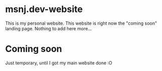 # msnj.dev-website
This is my personal website. This website is right now the "coming soon" landing page. Nothing to add here more...

# Coming soon
Just temporary, until I got my main website done :O